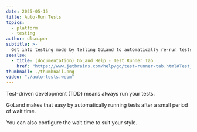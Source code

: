 ```yaml
---
date: 2025-05-15
title: Auto-Run Tests
topics:
  - platform
  - testing
author: dlsniper
subtitle: >-
  Get into testing mode by telling GoLand to automatically re-run tests as you type.
seealso:
  - title: (documentation) GoLand Help - Test Runner Tab
    href: "https://www.jetbrains.com/help/go/test-runner-tab.html#Test_Runner_Tab.xml"
thumbnail: ./thumbnail.png
video: "./auto-tests.webm"
---
```


Test-driven development (TDD) means always run your tests.

GoLand makes that easy by automatically running tests after a small period of wait time.

You can also configure the wait time to suit your style.
